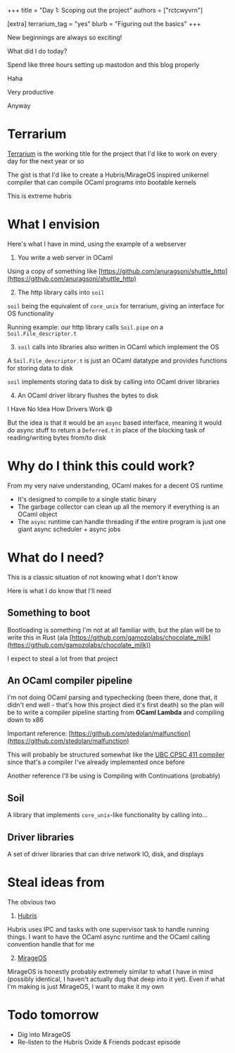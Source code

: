 +++
title = "Day 1: Scoping out the project"
authors = ["rctcwyvrn"]

[extra]
terrarium_tag = "yes"
blurb = "Figuring out the basics"
+++

New beginnings are always so exciting!

What did I do today?

Spend like three hours setting up mastodon and this blog properly

Haha

Very productive

Anyway

# Terrarium

[Terrarium](https://github.com/rctcwyvrn/terrarium) is the working title for the project that I'd like to work on every day for the next year or so

The gist is that I'd like to create a Hubris/MirageOS inspired unikernel compiler that can compile OCaml programs into bootable kernels

This is extreme hubris

# What I envision

Here's what I have in mind, using the example of a webserver

1. You write a web server in OCaml

Using a copy of something like [https://github.com/anuragsoni/shuttle_http](https://github.com/anuragsoni/shuttle_http) 

2. The http library calls into `soil`

`soil` being the equivalent of `core_unix` for terrarium, giving an interface for OS functionality

Running example: our http library calls `Soil.pipe` on a `Soil.File_descriptor.t`

3. `soil` calls into libraries also written in OCaml which implement the OS

A `Soil.File_descriptor.t` is just an OCaml datatype and provides functions for storing data to disk

`soil` implements storing data to disk by calling into OCaml driver libraries

4. An OCaml driver library flushes the bytes to disk 

I Have No Idea How Drivers Work :smile:

But the idea is that it would be an `async` based interface, meaning it would do async stuff to return a `Deferred.t` in place of the blocking task of reading/writing bytes from/to disk

# Why do I think this could work?

From my very naive understanding, OCaml makes for a decent OS runtime
- It's designed to compile to a single static binary
- The garbage collector can clean up all the memory if everything is an OCaml object
- The `async` runtime can handle threading if the entire program is just one giant async scheduler + async jobs

# What do I need?

This is a classic situation of not knowing what I don't know

Here is what I do know that I'll need

## Something to boot

Bootloading is something I'm not at all familiar with, but the plan will be to write this in Rust (ala [https://github.com/gamozolabs/chocolate_milk](https://github.com/gamozolabs/chocolate_milk))

I expect to steal a lot from that project

## An OCaml compiler pipeline

I'm not doing OCaml parsing and typechecking (been there, done that, it didn't end well - that's how this project died it's first death) so the plan will be to write a compiler pipeline starting from **OCaml Lambda** and compiling down to x86

Important reference: [https://github.com/stedolan/malfunction](https://github.com/stedolan/malfunction)

This will probably be structured somewhat like the [UBC CPSC 411 compiler](https://github.com/cpsc411/cpsc411-book) since that's a compiler I've already implemented once before

Another reference I'll be using is Compiling with Continuations (probably)

## Soil

A library that implements `core_unix`-like functionality by calling into...

## Driver libraries

A set of driver libraries that can drive network IO, disk, and displays

# Steal ideas from

The obvious two
1. [Hubris](https://hubris.oxide.computer/reference/) 

Hubris uses IPC and tasks with one supervisor task to handle running things. I want to have the OCaml async runtime and the OCaml calling convention handle that for me

2. [MirageOS](https://mirage.io/) 

MirageOS is honestly probably extremely similar to what I have in mind (possibly identical, I haven't actually dug that deep into it yet). Even if what I'm making is just MirageOS, I want to make it my own

# Todo tomorrow
- Dig into MirageOS
- Re-listen to the Hubris Oxide & Friends podcast episode